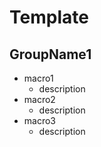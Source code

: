 # Template

## GroupName1

- macro1
  - description
- macro2
  - description
- macro3
  - description